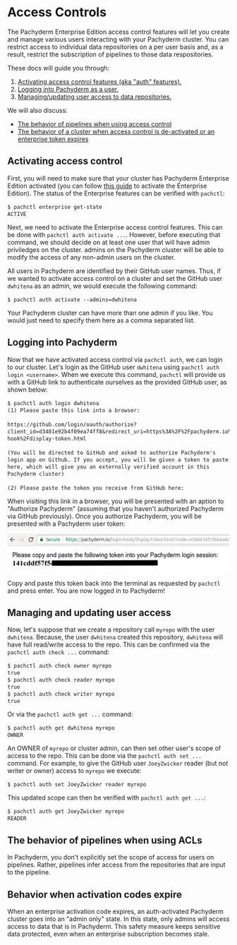 # Access Controls

The Pachyderm Enterprise Edition access control features will let you create and manage various users interacting with your Pachyderm cluster.  You can restrict access to individual data repositories on a per user basis and, as a result, restrict the subscription of pipelines to those data respositories.  

These docs will guide you through:

1. [Activating access control features (aka "auth" features).](#activating-access-control)
2. [Logging into Pachyderm as a user.](#logging-into-pachyderm)
3. [Managing/updating user access to data repositories.](#managing-and-updating-user-access)

We will also discuss:

- [The behavior of pipelines when using access control](#the-behavior-of-pipelines-when-using-ACLs)
- [The behavior of a cluster when access control is de-activated or an enterprise token expires](#behavior-when-activation-codes-expire)

## Activating access control

First, you will need to make sure that your cluster has Pachyderm Enterprise Edition activated (you can follow [this guide](deployment.md) to activate the Enterprise Edition).  The status of the Enterprise features can be verified with `pachctl`:

```
$ pachctl enterprise get-state
ACTIVE
```

Next, we need to activate the Enterprise access control features. This can be done with `pachctl auth activate ...`.  However, before executing that command, we should decide on at least one user that will have admin priviledges on the cluster. admins on the Pachyderm cluster will be able to modify the access of any non-admin users on the cluster.

All users in Pachyderm are identified by their GitHub user names.  Thus, if we wanted to activate access control on a cluster and set the GitHub user `dwhitena` as an admin, we would execute the following command:

```
$ pachctl auth activate --admins=dwhitena
```

Your Pachyderm cluster can have more than one admin if you like.  You would just need to specify them here as a comma separated list. 

## Logging into Pachyderm

Now that we have activated access control via `pachctl auth`, we can login to our cluster.  Let's login as the GitHub user `dwhitena` using `pachctl auth login <username>`.  When we execute this command, `pachctl` will provide us with a GitHub link to authenticate ourselves as the provided GitHub user, as shown below:

```
$ pachctl auth login dwhitena
(1) Please paste this link into a browser:

https://github.com/login/oauth/authorize?client_id=d3481e92b4f09ea74ff8&redirect_uri=https%3A%2F%2Fpachyderm.io%2Flogin-hook%2Fdisplay-token.html

(You will be directed to GitHub and asked to authorize Pachyderm's login app on Github. If you accept, you will be given a token to paste here, which will give you an externally verified account in this Pachyderm cluster)

(2) Please paste the token you receive from GitHub here:

```

When visiting this link in a browser, you will be presented with an aption to "Authorize Pachyderm" (assuming that you haven't authorized Pachyderm via GitHub previously). Once you authorize Pachyderm, you will be presented with a Pachyderm user token:

![alt tag](auth.png)

Copy and paste this token back into the terminal as requested by `pachctl` and press enter.  You are now logged in to Pachyderm!  

## Managing and updating user access

Now, let's suppose that we create a repository call `myrepo` with the user `dwhitena`.  Because, the user `dwhitena` created this repository, `dwhitena` will have full read/write access to the repo.  This can be confirmed via the `pachctl auth check ...` command:

```
$ pachctl auth check owner myrepo
true
$ pachctl auth check reader myrepo
true
$ pachctl auth check writer myrepo
true
```

Or via the `pachctl auth get ...` command:

```
$ pachctl auth get dwhitena myrepo
OWNER
```

An OWNER of `myrepo` or cluster admin, can then set other user's scope of access to the repo.  This can be done via the `pachctl auth set ...` command.  For example, to give the GitHub user `JoeyZwicker` reader (but not writer or owner) access to `myrepo` we execute:

```
$ pachctl auth set JoeyZwicker reader myrepo
```

This updated scope can then be verified with `pachctl auth get ...`:

```
$ pachctl auth get JoeyZwicker myrepo                        
READER
```

## The behavior of pipelines when using ACLs

In Pachyderm, you don't explicitly set the scope of access for users on pipelines.  Rather, pipelines infer access from the repositories that are input to the pipeline.  

## Behavior when activation codes expire

When an enterprise activation code expires, an auth-activated Pachyderm cluster goes into an "admin only" state.  In this state, only admins will access access to data that is in Pachyderm.  This safety measure keeps sensitive data protected, even when an enterprise subscription becomes stale.
